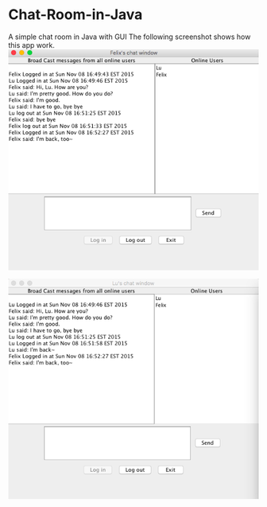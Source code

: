 # Chat-Room-in-Java
A simple chat room in Java with GUI
The following screenshot shows how this app work.
![Felix's chat window](https://github.com/FelixLou/Chat-Room-in-Java/blob/master/Felix's%20chat%20window.png)

![Lu's chat window](https://github.com/FelixLou/Chat-Room-in-Java/blob/master/Lu's%20chat%20window.png)
